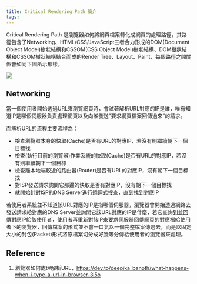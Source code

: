 ```yaml
---
title: Critical Rendering Path 簡介
tags:
---
```



Critical Rendering Path 是瀏覽器如何將網頁檔案轉化成網頁的處理路徑，其路徑包含了Networking、HTML/CSS/JavaScript三者合力形成的DOM(Document Object Model)樹狀結構和CSSOM(CSS Object Model)樹狀結構、DOM樹狀結構和CSSOM樹狀結構結合而成的Render Tree、Layout、Paint，每個路徑之間關係會如同下圖所示那樣。

![](https://res.cloudinary.com/dqfxgtyoi/image/upload/v1629966828/blog/RenderingPath/Critical_Rendering_Path_mpepx8.png)



## Networking

當一個使用者開始透過URL來瀏覽網頁時，會試著解析URL對應的IP是誰，唯有知道IP是哪個伺服器負責處理網頁以及向誰發送"要求網頁檔案回傳過來"的請求。


而解析URL的流程主要流程為：
- 檢查瀏覽器本身的快取(Cache)是否有URL的對應IP，若沒有則繼續朝下一個目標找
- 檢查(執行目前的瀏覽器)作業系統的快取(Cache)是否有URL的對應IP，若沒有則繼續朝下一個目標
- 檢查離本地端較近的路由器(Router)是否有URL的對應IP，沒有朝下一個目標找
- 對ISP發送請求詢問它那邊的快取是否有對應IP，沒有朝下一個目標找
- 就開始針對ISP的DNS Server進行遞迴式搜查，直到找到對應IP

若使用者系統並不知道該URL對應的IP是指哪個伺服器，瀏覽器會開始透過網路去發送請求給對應的DNS Server並詢問它該URL對應的IP是什麼，若它查詢到並回傳對應IP給該使用者，使用者再重新對該IP來要求伺服器回傳網頁的對應檔給使用者下的瀏覽器，回傳檔案的形式並不會一口氣以一個完整檔案傳過去，而是以固定大小的封包(Packet)形式將原檔案切分成好幾等分傳給使用者的瀏覽器來處理。





## Reference

1. 瀏覽器如何處理解析URL，https://dev.to/deepika_banoth/what-happens-when-i-type-a-url-in-browser-3i5o

